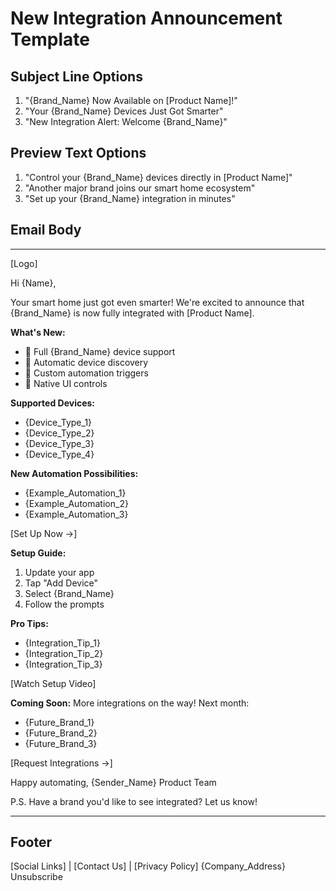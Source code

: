 # New Integration Announcement Template

## Subject Line Options
1. "{Brand_Name} Now Available on [Product Name]!"
2. "Your {Brand_Name} Devices Just Got Smarter"
3. "New Integration Alert: Welcome {Brand_Name}"

## Preview Text Options
1. "Control your {Brand_Name} devices directly in [Product Name]"
2. "Another major brand joins our smart home ecosystem"
3. "Set up your {Brand_Name} integration in minutes"

## Email Body

---

[Logo]

Hi {Name},

Your smart home just got even smarter! We're excited to announce that {Brand_Name} is now fully integrated with [Product Name].

**What's New:**
- 🎉 Full {Brand_Name} device support
- 🔄 Automatic device discovery
- 🎯 Custom automation triggers
- 🎨 Native UI controls

**Supported Devices:**
- {Device_Type_1}
- {Device_Type_2}
- {Device_Type_3}
- {Device_Type_4}

**New Automation Possibilities:**
- {Example_Automation_1}
- {Example_Automation_2}
- {Example_Automation_3}

[Set Up Now →]

**Setup Guide:**
1. Update your app
2. Tap "Add Device"
3. Select {Brand_Name}
4. Follow the prompts

**Pro Tips:**
- {Integration_Tip_1}
- {Integration_Tip_2}
- {Integration_Tip_3}

[Watch Setup Video]

**Coming Soon:**
More integrations on the way! Next month:
- {Future_Brand_1}
- {Future_Brand_2}
- {Future_Brand_3}

[Request Integrations →]

Happy automating,
{Sender_Name}
Product Team

P.S. Have a brand you'd like to see integrated? Let us know!

---

## Footer
[Social Links] | [Contact Us] | [Privacy Policy]
{Company_Address}
Unsubscribe 